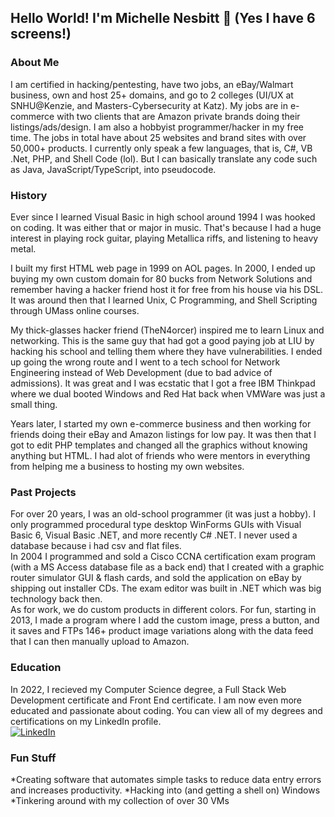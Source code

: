 <h2 dir="auto">
<a id="user-content-hello-there-im-michelle-nesbitt-" class="anchor" aria-hidden="true" href="#hello-there-im-michelle-nesbitt-">
</a>Hello World! I'm Michelle Nesbitt <g-emoji class="g-emoji" alias="wave" fallback-src="https://github.githubassets.com/images/icons/emoji/unicode/1f44b.png">👋</g-emoji> (Yes I have 6 screens!)
</h2>

<h3>About Me</h3>
I am certified in hacking/pentesting, have two jobs, an eBay/Walmart business, own and host 25+ domains, and go to 2 colleges (UI/UX at SNHU@Kenzie, and Masters-Cybersecurity at Katz). My jobs are in e-commerce with two clients that are Amazon private brands doing their listings/ads/design. I am also a hobbyist programmer/hacker in my free time. The jobs in total have about 25 websites and brand sites with over 50,000+ products. I currently only speak a few languages, that is, C#, VB .Net, PHP, and Shell Code (lol). But I can basically translate any code such as Java, JavaScript/TypeScript, into pseudocode. 
  
<h3>History</h3>
<p>Ever since I learned Visual Basic in high school around 1994 I was hooked on coding. It was either that or major in music. That's because I had a huge interest in playing rock guitar, playing Metallica riffs, and listening to heavy metal. 

I built my first HTML web page in 1999 on AOL pages. In 2000, I ended up buying my own custom domain for 80 bucks from Network Solutions and remember having a hacker friend host it for free from his house via his DSL. It was around then that I learned Unix, C Programming, and Shell Scripting through UMass online courses.  

My thick-glasses hacker friend (TheN4orcer) inspired me to learn Linux and networking. This is the same guy that had got a good paying job at LIU by hacking his school and telling them where they have vulnerabilities. I ended up going the wrong route and I went to a tech school for Network Engineering instead of Web Development (due to bad advice of admissions). It was great and I was ecstatic that I got a free IBM Thinkpad where we dual booted Windows and Red Hat back when VMWare was just a small thing.

Years later, I started my own e-commerce business and then working for friends doing their eBay and Amazon listings for low pay. It was then that I got to edit PHP templates and changed all the graphics without knowing anything but HTML. I had alot of friends who were mentors in everything from helping me a business to hosting my own websites.

<h3>Past Projects</h3>
For over 20 years, I was an old-school programmer (it was just a hobby). I only programmed procedural type desktop WinForms GUIs with Visual Basic 6, Visual Basic .NET, and more recently C# .NET. I never used a database because i had csv and flat files.
<br>
In 2004 I programmed and sold a Cisco CCNA certification exam program (with a MS Access database file as a back end) that I created with a graphic router simulator GUI & flash cards, and sold the application on eBay by shipping out installer CDs. The exam editor was built in .NET which was big technology back then.
<br>
As for work, we do custom products in different colors. For fun, starting in 2013, I made a program where I add the custom image, press a button, and it saves and FTPs 146+ product image variations along with the data feed that I can then manually upload to Amazon.
<br>
<h3>Education</h3>
In 2022, I recieved my Computer Science degree, a Full Stack Web Development certificate and Front End certificate. I am now even more educated and passionate about coding. You can view all of my degrees and certifications on my LinkedIn profile.
<br>
<a href="https://www.linkedin.com/in/m1-sh3ll/" rel="nofollow">
<img src="https://camo.githubusercontent.com/a80d00f23720d0bc9f55481cfcd77ab79e141606829cf16ec43f8cacc7741e46/68747470733a2f2f696d672e736869656c64732e696f2f62616467652f4c696e6b6564496e2d3030373742353f7374796c653d666f722d7468652d6261646765266c6f676f3d6c696e6b6564696e266c6f676f436f6c6f723d7768697465" alt="LinkedIn" data-canonical-src="https://img.shields.io/badge/LinkedIn-0077B5?style=for-the-badge&amp;logo=linkedin&amp;logoColor=white" style="max-width: 100%;"></a>

<h3>Fun Stuff</h3>
*Creating software that automates simple tasks to reduce data entry errors and increases productivity.
*Hacking into (and getting a shell on) Windows
*Tinkering around with my collection of over 30 VMs

  
